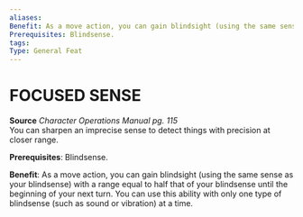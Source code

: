 ```yaml
---
aliases: 
Benefit: As a move action, you can gain blindsight (using the same sense as your blindsense) with a range equal to half that of your blindsense until the beginning of your next turn. You can use this ability with only one type of blindsense (such as sound or vibration) at a time.
Prerequisites: Blindsense.
tags: 
Type: General Feat
---
```

# FOCUSED SENSE
**Source** _Character Operations Manual pg. 115_  
You can sharpen an imprecise sense to detect things with precision at closer range.

**Prerequisites**: Blindsense.

**Benefit**: As a move action, you can gain blindsight (using the same sense as your blindsense) with a range equal to half that of your blindsense until the beginning of your next turn. You can use this ability with only one type of blindsense (such as sound or vibration) at a time.